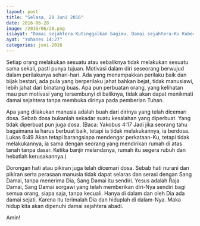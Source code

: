 ```yaml
---
layout: post
title: "Selasa, 28 Juni 2016"
date: 2016-06-28
image: /2016/06/28.png
isiayat: "Damai sejahtera Kutinggalkan bagimu. Damai sejahtera-Ku Kuberikan kepadamu, dan apa yang Kuberikan tidak seperti yang diberikan oleh dunia kepadamu. Janganlah gelisah dan gentar hatimu."
ayat: "Yohanes 14:27"
categories: juni-2016
---
```


Setiap orang melakukan sesuatu atau sebaliknya tidak melakukan sesuatu sama sekali, pasti punya tujuan. Motivasi dalam diri seseorang berwujud dalam perilakunya sehari-hari. Ada yang menampakkan perilaku baik dan bijak bestari, ada pula yang berperilaku jahat bahkan bejat, tidak manusiawi, lebih jahat dari binatang buas. Apa pun perbuatan orang, yang kelihatan mau pun motivasi yang tersembunyi di baliknya, tidak akan dapat menikmati damai sejahtera tanpa membuka dirinya pada pemberian Tuhan.

Apa yang dilakukan manusia adalah buah dari dirinya yang  telah dicemari dosa. Sebab dosa bukanlah sekadar suatu kesalahan yang diperbuat. Yang tidak diperbuat pun juga dosa. (Baca: Yakobus 4:17 Jadi jika seorang tahu bagaimana ia harus berbuat baik, tetapi ia tidak melakukannya, ia berdosa. Lukas 6:49 Akan tetapi barangsiapa mendengar perkataan-Ku, tetapi tidak melakukannya, ia sama dengan seorang yang mendirikan rumah di atas tanah tanpa dasar. Ketika banjir melandanya, rumah itu segera rubuh dan hebatlah kerusakannya.)

Dorongan hati atau pikiran juga telah dicemari dosa. Sebab hati nurani dan pikiran serta perasaan manusia tidak dapat selaras dan serasi dengan Sang Damai, tanpa menerima Dia, Sang Damai itu sendiri. Yesus adalah Raja Damai, Sang Damai sorgawi yang telah memberikan diri-Nya sendiri bagi semua orang, siapa saja, tanpa kecuali. Hanya di dalam dan oleh Dia ada damai sejati. Karena itu terimalah Dia dan hiduplah di dalam-Nya. Maka hidup kita akan dipenuhi damai sejahtera abadi.

Amin!